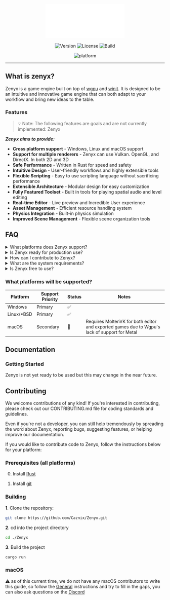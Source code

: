 <div align="center">

<img src="assets/Logo.svg" alt="Zenyx engine" width="250"/>

![Version](https://img.shields.io/badge/version-0.1.0-blue)
![License](https://img.shields.io/github/license/Caznix/Zenyx)
![Build](https://img.shields.io/github/actions/workflow/status/Caznix/Zenyx/rust.yml?branch=main)

![platform](https://img.shields.io/badge/platform-windows%20%7C%20linux%20%7C%20macos-informational)

</div>

---

## What is zenyx?

Zenyx is a game engine built on top of [wgpu](https://github.com/gfx-rs/wgpu)
and [winit](https://github.com/rust-windowing/winit). It is designed to be an
intuitive and innovative game engine that can both adapt to your workflow and
bring new ideas to the table.

### Features

> 💡 Note: The following features are goals and are not currently implemented:
> Zenyx

_**Zenyx aims to provide:**_

- **Cross platform support** - Windows, Linux and macOS support
- **Support for multiple renderers** - Zenyx can use Vulkan. OpenGL, and
  DirectX. In both 2D and 3D
- **Safe Performance** - Written in Rust for speed and safety
- **Intuitive Design** - User-friendly workflows and highly extensible tools
- **Flexible Scripting** - Easy to use scripting language without sacrificing
  performance
- **Extensible Architecture** - Modular design for easy customization
- **Fully Featured Toolset** - Built in tools for playing spatial audio and
  level editing
- **Real-time Editor** - Live preview and Incredible User experience
- **Asset Management** - Efficient resource handling system
- **Physics Integration** - Built-in physics simulation
- **Improved Scene Management** - Flexible scene organization tools

## FAQ

<details>
<summary>What platforms does Zenyx support?</summary>

Zenyx primarily supports Windows and Linux, with secondary support for macOS
(requires MoltenVK). See the
[Platform support table](#what-platforms-will-be-supported) for more
information.

</details>

<details>
<summary>Is Zenyx ready for production use?</summary>

Zenyx is currently in early development and is not yet ready for any simple use
cases, but we're working hard to make it the best it can be before we release
1.0. If this interests you and you're interested in helping, please check out
the [contribution section](CONTRIBUTING.md) for the ways you can help.

</details>

<details>
<summary>How can I contribute to Zenyx?</summary>

We welcome contributions! Please check our contribution guidelines and open a
pull request on GitHub, if you arent a developer, you can also report bugs or
feature requests on our [issue tracker](https://github.com/Caznix/Zenyx/issues).
For more information, please see the [Contributing section](#contributing).

</details>

<details>
<summary>What are the system requirements?</summary>

Detailed system requirements will be provided as the engine matures. Currently,
the only requirement is a modern OS and a system with atleast a semi-recent GPU.

</details>

<details>
<summary>Is Zenyx free to use?</summary>

Yes, Zenyx is open-source software licensed under MIT. You can Modify,
Distribute, and use Zenyx for any purpose you wish.

</details>

### What platforms will be supported?

| Platform   | Support Priority | Status | Notes                                                                                        |
| ---------- | ---------------- | ------ | -------------------------------------------------------------------------------------------- |
| Windows    | Primary          | ✅     |                                                                                              |
| Linux/*BSD | Primary          | ✅     |                                                                                              |
| macOS      | Secondary        | 🌋     | Requires MoltenVK for both editor and exported games due to Wgpu's lack of support for Metal |

## Documentation

### Getting Started

Zenyx is not yet ready to be used but this may change in the near future.

## Contributing

We welcome contributions of any kind! If you're interested in contributing,
please check out our CONTRIBUTING.md file for coding standards and guidelines.

Even if you're not a developer, you can still help tremendously by spreading the
word about Zenyx, reporting bugs, suggesting features, or helping improve our
documentation.

If you would like to contribute code to Zenyx, follow the instructions below for
your platform:

### Prerequisites (all platforms)

0. Install [Rust](https://www.rust-lang.org/tools/install)

1. Install [git](https://git-scm.com/downloads)

### Building

**1**. Clone the repository:

```bash
git clone https://github.com/Caznix/Zenyx.git
```

**2**. cd into the project directory

```bash
cd ./Zenyx
```

**3**. Build the project 

```bash
cargo run
```

### macOS

⚠️ as of this current time, we do not have any macOS contributors to write this
guide, so follow the [General](#building) instructions and try to fill in the
gaps, you can also ask questions on the [Discord]()
